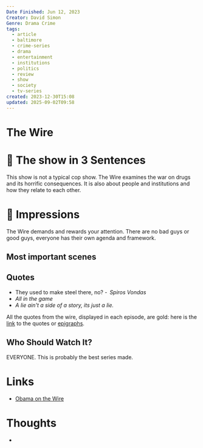 ```yaml
---
Date Finished: Jun 12, 2023
Creator: David Simon
Genre: Drama Crime
tags:
  - article
  - baltimore
  - crime-series
  - drama
  - entertainment
  - institutions
  - politics
  - review
  - show
  - society
  - tv-series
created: 2023-12-30T15:08
updated: 2025-09-02T09:58
---
```

# The Wire

# 🚀  The show in 3 Sentences
This show is not a typical cop show. The Wire examines the war on drugs and its horrific consequences.  It is also about people and institutions and how they relate to each other.

# 🎨 Impressions
The Wire demands and rewards your attention.  There are no bad guys or good guys, everyone has their own agenda and framework. 

## Most important scenes


## Quotes
- They used to make steel there, no? -  *Spiros Vondas*
- *All in the game*
- *A lie ain't a side of a story, its just a lie.*

All the quotes from the wire, displayed in each episode, are gold: 
here is the [link](https://thewire.fandom.com/wiki/Epigraphs) to the quotes or [epigraphs](https://en.wikipedia.org/wiki/Epigraph_(literature)).

## Who Should Watch It?
EVERYONE. This is probably the best series made. 

# Links
- [Obama on the Wire](https://www.youtube.com/watch?v=xWY79JCfhjw)

# Thoughts
- 



